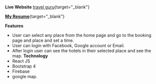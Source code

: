 **Live Website** [travel guru](https://travel-guru-e9437.web.app/){target="_blank"}

[**My Resume**](https://drive.google.com/file/d/1SKPtRZH-LAxhCUD_dSV-vZYMkoYyDo1U/view?usp=sharing){target="_blank"}

**Features**
-	User can select any place from the home page and go to the booking page and place and set a time. 
-	User can login with Facebook, Google account or Email. 
-	After login user can see the hotels in their selected place and see the map. 
**Technology**
- React JS
- Bootstrap 4
- Firebase
- google map. 








